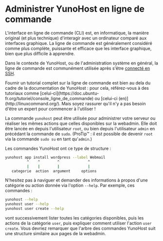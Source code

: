 # Administrer YunoHost en ligne de commande

L'interface en ligne de commande (CLI) est, en informatique, la manière original (et plus technique) d'interagir avec un ordinateur comparé aux interfaces graphique. La ligne de commande est généralement considéré comme plus complète, puissante et efficace que les interface graphique, bien que plus difficile à apprendre.

Dans le contexte de YunoHost, ou de l'administration système en général, la ligne de commande est communément utilisée après s'être [connecté en SSH](/ssh).

<div class="alert alert-info" markdown="1">
Fournir un tutorial complet sur la ligne de commande est bien au dela du cadre de la documentation de YunoHost : pour cela, référez-vous à des tutoriaux comme [celui-ci](https://doc.ubuntu-fr.org/tutoriel/console_ligne_de_commande) ou [celui-ci (en)](http://linuxcommand.org/). Mais soyez rassurer qu'il n'y a pas besoin d'être un expert pour commencer à l'utiliser !
</div>

La commande `yunohost` peut être utilisée pour administrer votre serveur ou réaliser les mêmes actions que celles disponibles sur la webadmin. Elle doit être lancée en depuis l'utilisateur `root`, ou bien depuis l'utilisateur `admin` en précédant la commande de `sudo`. (ProTip™ : il est possible de devenir `root` via la commande `sudo su` en tant qu'`admin`.)

Les commandes YunoHost ont ce type de structure :

```bash
yunohost app install wordpress --label Webmail
          ^    ^        ^             ^
          |    |        |             |
   categorie  action  argument     options
```

N'hesitez pas à naviguer et demander des informations à propos d'une catégorie ou action donnée via l'option `--help`. Par exemple, ces commandes :

```bash
yunohost --help
yunohost user --help
yunohost user create --help
```

vont successivement lister toutes les catégories disponibles, puis les actions de la catégorie `user`, puis expliquer comment utiliser l'action `user create`. Vous devriez remarquer que l'arbre des commandes YunoHost suit une structure similaire aux pages de la webadmin.
